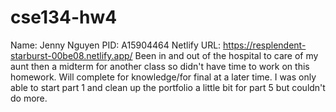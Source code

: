 # cse134-hw4
Name: Jenny Nguyen
PID: A15904464
Netlify URL: https://resplendent-starburst-00be08.netlify.app/
Been in and out of the hospital to care of my aunt then a midterm for another class so didn't have time to work on this homework. Will complete for knowledge/for final at a later time. I was only able to start part 1 and clean up the portfolio a little bit for part 5 but couldn't do more. 